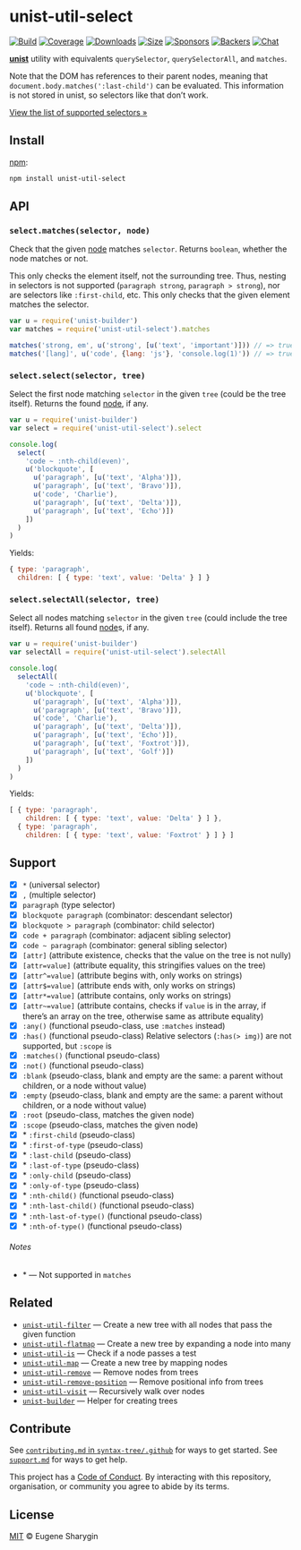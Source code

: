 # unist-util-select

[![Build][build-badge]][build]
[![Coverage][coverage-badge]][coverage]
[![Downloads][downloads-badge]][downloads]
[![Size][size-badge]][size]
[![Sponsors][sponsors-badge]][collective]
[![Backers][backers-badge]][collective]
[![Chat][chat-badge]][chat]

[**unist**][unist] utility with equivalents `querySelector`, `querySelectorAll`,
and `matches`.

Note that the DOM has references to their parent nodes, meaning that
`document.body.matches(':last-child')` can be evaluated.
This information is not stored in unist, so selectors like that don’t work.

[View the list of supported selectors »][support]

## Install

[npm][]:

```sh
npm install unist-util-select
```

## API

### `select.matches(selector, node)`

Check that the given [node][] matches `selector`.
Returns `boolean`, whether the node matches or not.

This only checks the element itself, not the surrounding tree.
Thus, nesting in selectors is not supported (`paragraph strong`,
`paragraph > strong`), nor are selectors like `:first-child`, etc.
This only checks that the given element matches the selector.

```js
var u = require('unist-builder')
var matches = require('unist-util-select').matches

matches('strong, em', u('strong', [u('text', 'important')])) // => true
matches('[lang]', u('code', {lang: 'js'}, 'console.log(1)')) // => true
```

### `select.select(selector, tree)`

Select the first node matching `selector` in the given `tree` (could be the
tree itself).
Returns the found [node][], if any.

```js
var u = require('unist-builder')
var select = require('unist-util-select').select

console.log(
  select(
    'code ~ :nth-child(even)',
    u('blockquote', [
      u('paragraph', [u('text', 'Alpha')]),
      u('paragraph', [u('text', 'Bravo')]),
      u('code', 'Charlie'),
      u('paragraph', [u('text', 'Delta')]),
      u('paragraph', [u('text', 'Echo')])
    ])
  )
)
```

Yields:

```js
{ type: 'paragraph',
  children: [ { type: 'text', value: 'Delta' } ] }
```

### `select.selectAll(selector, tree)`

Select all nodes matching `selector` in the given `tree` (could include the
tree itself).
Returns all found [node][]s, if any.

```js
var u = require('unist-builder')
var selectAll = require('unist-util-select').selectAll

console.log(
  selectAll(
    'code ~ :nth-child(even)',
    u('blockquote', [
      u('paragraph', [u('text', 'Alpha')]),
      u('paragraph', [u('text', 'Bravo')]),
      u('code', 'Charlie'),
      u('paragraph', [u('text', 'Delta')]),
      u('paragraph', [u('text', 'Echo')]),
      u('paragraph', [u('text', 'Foxtrot')]),
      u('paragraph', [u('text', 'Golf')])
    ])
  )
)
```

Yields:

```js
[ { type: 'paragraph',
    children: [ { type: 'text', value: 'Delta' } ] },
  { type: 'paragraph',
    children: [ { type: 'text', value: 'Foxtrot' } ] } ]
```

## Support

*   [x] `*` (universal selector)
*   [x] `,` (multiple selector)
*   [x] `paragraph` (type selector)
*   [x] `blockquote paragraph` (combinator: descendant selector)
*   [x] `blockquote > paragraph` (combinator: child selector)
*   [x] `code + paragraph` (combinator: adjacent sibling selector)
*   [x] `code ~ paragraph` (combinator: general sibling selector)
*   [x] `[attr]` (attribute existence, checks that the value on the tree is not
    nully)
*   [x] `[attr=value]` (attribute equality, this stringifies values on the tree)
*   [x] `[attr^=value]` (attribute begins with, only works on strings)
*   [x] `[attr$=value]` (attribute ends with, only works on strings)
*   [x] `[attr*=value]` (attribute contains, only works on strings)
*   [x] `[attr~=value]` (attribute contains, checks if `value` is in the array,
    if there’s an array on the tree, otherwise same as attribute equality)
*   [x] `:any()` (functional pseudo-class, use `:matches` instead)
*   [x] `:has()` (functional pseudo-class)
    Relative selectors (`:has(> img)`) are not supported, but `:scope` is
*   [x] `:matches()` (functional pseudo-class)
*   [x] `:not()` (functional pseudo-class)
*   [x] `:blank` (pseudo-class, blank and empty are the same: a parent without
    children, or a node without value)
*   [x] `:empty` (pseudo-class, blank and empty are the same: a parent without
    children, or a node without value)
*   [x] `:root` (pseudo-class, matches the given node)
*   [x] `:scope` (pseudo-class, matches the given node)
*   [x] \* `:first-child` (pseudo-class)
*   [x] \* `:first-of-type` (pseudo-class)
*   [x] \* `:last-child` (pseudo-class)
*   [x] \* `:last-of-type` (pseudo-class)
*   [x] \* `:only-child` (pseudo-class)
*   [x] \* `:only-of-type` (pseudo-class)
*   [x] \* `:nth-child()` (functional pseudo-class)
*   [x] \* `:nth-last-child()` (functional pseudo-class)
*   [x] \* `:nth-last-of-type()` (functional pseudo-class)
*   [x] \* `:nth-of-type()` (functional pseudo-class)

###### Notes

*   \* — Not supported in `matches`

## Related

*   [`unist-util-filter`](https://github.com/syntax-tree/unist-util-filter)
    — Create a new tree with all nodes that pass the given function
*   [`unist-util-flatmap`](https://gitlab.com/staltz/unist-util-flatmap)
    — Create a new tree by expanding a node into many
*   [`unist-util-is`](https://github.com/syntax-tree/unist-util-is)
    — Check if a node passes a test
*   [`unist-util-map`](https://github.com/syntax-tree/unist-util-map)
    — Create a new tree by mapping nodes
*   [`unist-util-remove`](https://github.com/syntax-tree/unist-util-remove)
    — Remove nodes from trees
*   [`unist-util-remove-position`](https://github.com/syntax-tree/unist-util-remove-position)
    — Remove positional info from trees
*   [`unist-util-visit`](https://github.com/syntax-tree/unist-util-visit)
    — Recursively walk over nodes
*   [`unist-builder`](https://github.com/syntax-tree/unist-builder)
    — Helper for creating trees

## Contribute

See [`contributing.md` in `syntax-tree/.github`][contributing] for ways to get
started.
See [`support.md`][help] for ways to get help.

This project has a [Code of Conduct][coc].
By interacting with this repository, organisation, or community you agree to
abide by its terms.

## License

[MIT][license] © Eugene Sharygin

<!-- Definitions -->

[build-badge]: https://img.shields.io/travis/syntax-tree/unist-util-select.svg

[build]: https://travis-ci.org/syntax-tree/unist-util-select

[coverage-badge]: https://img.shields.io/codecov/c/github/syntax-tree/unist-util-select.svg

[coverage]: https://codecov.io/github/syntax-tree/unist-util-select

[downloads-badge]: https://img.shields.io/npm/dm/unist-util-select.svg

[downloads]: https://www.npmjs.com/package/unist-util-select

[size-badge]: https://img.shields.io/bundlephobia/minzip/unist-util-select.svg

[size]: https://bundlephobia.com/result?p=unist-util-select

[sponsors-badge]: https://opencollective.com/unified/sponsors/badge.svg

[backers-badge]: https://opencollective.com/unified/backers/badge.svg

[collective]: https://opencollective.com/unified

[chat-badge]: https://img.shields.io/badge/join%20the%20community-on%20spectrum-7b16ff.svg

[chat]: https://spectrum.chat/unified/syntax-tree

[npm]: https://docs.npmjs.com/cli/install

[license]: license

[contributing]: https://github.com/syntax-tree/.github/blob/master/contributing.md

[help]: https://github.com/syntax-tree/.github/blob/master/support.md

[coc]: https://github.com/syntax-tree/.github/blob/master/code-of-conduct.md

[unist]: https://github.com/syntax-tree/unist

[node]: https://github.com/syntax-tree/unist#node

[support]: #support
